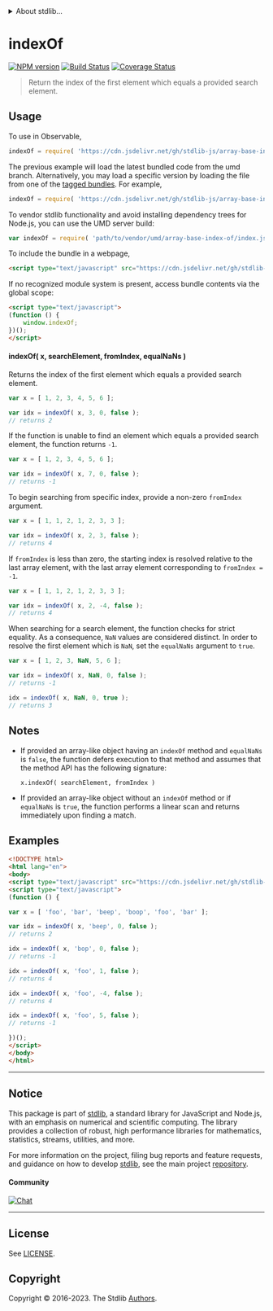 <!--

@license Apache-2.0

Copyright (c) 2023 The Stdlib Authors.

Licensed under the Apache License, Version 2.0 (the "License");
you may not use this file except in compliance with the License.
You may obtain a copy of the License at

   http://www.apache.org/licenses/LICENSE-2.0

Unless required by applicable law or agreed to in writing, software
distributed under the License is distributed on an "AS IS" BASIS,
WITHOUT WARRANTIES OR CONDITIONS OF ANY KIND, either express or implied.
See the License for the specific language governing permissions and
limitations under the License.

-->


<details>
  <summary>
    About stdlib...
  </summary>
  <p>We believe in a future in which the web is a preferred environment for numerical computation. To help realize this future, we've built stdlib. stdlib is a standard library, with an emphasis on numerical and scientific computation, written in JavaScript (and C) for execution in browsers and in Node.js.</p>
  <p>The library is fully decomposable, being architected in such a way that you can swap out and mix and match APIs and functionality to cater to your exact preferences and use cases.</p>
  <p>When you use stdlib, you can be absolutely certain that you are using the most thorough, rigorous, well-written, studied, documented, tested, measured, and high-quality code out there.</p>
  <p>To join us in bringing numerical computing to the web, get started by checking us out on <a href="https://github.com/stdlib-js/stdlib">GitHub</a>, and please consider <a href="https://opencollective.com/stdlib">financially supporting stdlib</a>. We greatly appreciate your continued support!</p>
</details>

# indexOf

[![NPM version][npm-image]][npm-url] [![Build Status][test-image]][test-url] [![Coverage Status][coverage-image]][coverage-url] <!-- [![dependencies][dependencies-image]][dependencies-url] -->

> Return the index of the first element which equals a provided search element.

<!-- Section to include introductory text. Make sure to keep an empty line after the intro `section` element and another before the `/section` close. -->

<section class="intro">

</section>

<!-- /.intro -->

<!-- Package usage documentation. -->



<section class="usage">

## Usage

To use in Observable,

```javascript
indexOf = require( 'https://cdn.jsdelivr.net/gh/stdlib-js/array-base-index-of@umd/browser.js' )
```
The previous example will load the latest bundled code from the umd branch. Alternatively, you may load a specific version by loading the file from one of the [tagged bundles](https://github.com/stdlib-js/array-base-index-of/tags). For example,

```javascript
indexOf = require( 'https://cdn.jsdelivr.net/gh/stdlib-js/array-base-index-of@v0.1.0-umd/browser.js' )
```

To vendor stdlib functionality and avoid installing dependency trees for Node.js, you can use the UMD server build:

```javascript
var indexOf = require( 'path/to/vendor/umd/array-base-index-of/index.js' )
```

To include the bundle in a webpage,

```html
<script type="text/javascript" src="https://cdn.jsdelivr.net/gh/stdlib-js/array-base-index-of@umd/browser.js"></script>
```

If no recognized module system is present, access bundle contents via the global scope:

```html
<script type="text/javascript">
(function () {
    window.indexOf;
})();
</script>
```

#### indexOf( x, searchElement, fromIndex, equalNaNs )

Returns the index of the first element which equals a provided search element.

```javascript
var x = [ 1, 2, 3, 4, 5, 6 ];

var idx = indexOf( x, 3, 0, false );
// returns 2
```

If the function is unable to find an element which equals a provided search element, the function returns `-1`.

```javascript
var x = [ 1, 2, 3, 4, 5, 6 ];

var idx = indexOf( x, 7, 0, false );
// returns -1
```

To begin searching from specific index, provide a non-zero `fromIndex` argument.

```javascript
var x = [ 1, 1, 2, 1, 2, 3, 3 ];

var idx = indexOf( x, 2, 3, false );
// returns 4
```

If `fromIndex` is less than zero, the starting index is resolved relative to the last array element, with the last array element corresponding to `fromIndex = -1`.

```javascript
var x = [ 1, 1, 2, 1, 2, 3, 3 ];

var idx = indexOf( x, 2, -4, false );
// returns 4
```

When searching for a search element, the function checks for strict equality. As a consequence, `NaN` values are considered distinct. In order to resolve the first element which is `NaN`, set the `equalNaNs` argument to `true`.

```javascript
var x = [ 1, 2, 3, NaN, 5, 6 ];

var idx = indexOf( x, NaN, 0, false );
// returns -1

idx = indexOf( x, NaN, 0, true );
// returns 3
```

</section>

<!-- /.usage -->

<!-- Package usage notes. Make sure to keep an empty line after the `section` element and another before the `/section` close. -->

<section class="notes">

## Notes

-   If provided an array-like object having an `indexOf` method and `equalNaNs` is `false`, the function defers execution to that method and assumes that the method API has the following signature:

    ```text
    x.indexOf( searchElement, fromIndex )
    ```

-   If provided an array-like object without an `indexOf` method or if `equalNaNs` is `true`, the function performs a linear scan and returns immediately upon finding a match.

</section>

<!-- /.notes -->

<!-- Package usage examples. -->

<section class="examples">

## Examples

<!-- eslint no-undef: "error" -->

```html
<!DOCTYPE html>
<html lang="en">
<body>
<script type="text/javascript" src="https://cdn.jsdelivr.net/gh/stdlib-js/array-base-index-of@umd/browser.js"></script>
<script type="text/javascript">
(function () {

var x = [ 'foo', 'bar', 'beep', 'boop', 'foo', 'bar' ];

var idx = indexOf( x, 'beep', 0, false );
// returns 2

idx = indexOf( x, 'bop', 0, false );
// returns -1

idx = indexOf( x, 'foo', 1, false );
// returns 4

idx = indexOf( x, 'foo', -4, false );
// returns 4

idx = indexOf( x, 'foo', 5, false );
// returns -1

})();
</script>
</body>
</html>
```

</section>

<!-- /.examples -->

<!-- Section to include cited references. If references are included, add a horizontal rule *before* the section. Make sure to keep an empty line after the `section` element and another before the `/section` close. -->

<section class="references">

</section>

<!-- /.references -->

<!-- Section for related `stdlib` packages. Do not manually edit this section, as it is automatically populated. -->

<section class="related">

</section>

<!-- /.related -->

<!-- Section for all links. Make sure to keep an empty line after the `section` element and another before the `/section` close. -->


<section class="main-repo" >

* * *

## Notice

This package is part of [stdlib][stdlib], a standard library for JavaScript and Node.js, with an emphasis on numerical and scientific computing. The library provides a collection of robust, high performance libraries for mathematics, statistics, streams, utilities, and more.

For more information on the project, filing bug reports and feature requests, and guidance on how to develop [stdlib][stdlib], see the main project [repository][stdlib].

#### Community

[![Chat][chat-image]][chat-url]

---

## License

See [LICENSE][stdlib-license].


## Copyright

Copyright &copy; 2016-2023. The Stdlib [Authors][stdlib-authors].

</section>

<!-- /.stdlib -->

<!-- Section for all links. Make sure to keep an empty line after the `section` element and another before the `/section` close. -->

<section class="links">

[npm-image]: http://img.shields.io/npm/v/@stdlib/array-base-index-of.svg
[npm-url]: https://npmjs.org/package/@stdlib/array-base-index-of

[test-image]: https://github.com/stdlib-js/array-base-index-of/actions/workflows/test.yml/badge.svg?branch=v0.1.0
[test-url]: https://github.com/stdlib-js/array-base-index-of/actions/workflows/test.yml?query=branch:v0.1.0

[coverage-image]: https://img.shields.io/codecov/c/github/stdlib-js/array-base-index-of/main.svg
[coverage-url]: https://codecov.io/github/stdlib-js/array-base-index-of?branch=main

<!--

[dependencies-image]: https://img.shields.io/david/stdlib-js/array-base-index-of.svg
[dependencies-url]: https://david-dm.org/stdlib-js/array-base-index-of/main

-->

[chat-image]: https://img.shields.io/gitter/room/stdlib-js/stdlib.svg
[chat-url]: https://app.gitter.im/#/room/#stdlib-js_stdlib:gitter.im

[stdlib]: https://github.com/stdlib-js/stdlib

[stdlib-authors]: https://github.com/stdlib-js/stdlib/graphs/contributors

[umd]: https://github.com/umdjs/umd
[es-module]: https://developer.mozilla.org/en-US/docs/Web/JavaScript/Guide/Modules

[deno-url]: https://github.com/stdlib-js/array-base-index-of/tree/deno
[umd-url]: https://github.com/stdlib-js/array-base-index-of/tree/umd
[esm-url]: https://github.com/stdlib-js/array-base-index-of/tree/esm
[branches-url]: https://github.com/stdlib-js/array-base-index-of/blob/main/branches.md

[stdlib-license]: https://raw.githubusercontent.com/stdlib-js/array-base-index-of/main/LICENSE

</section>

<!-- /.links -->
